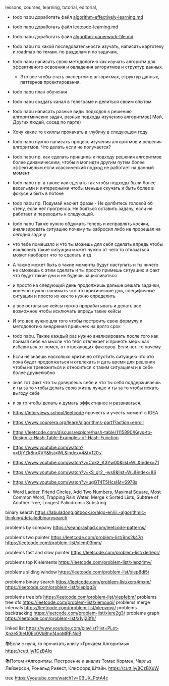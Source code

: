 lessons, courses, learning, tutorial, editorial,

- todo nabu доработать файл [algorithm-effectively-learning.md](algorithm-effectively-learning%2Falgorithm-effectively-learning.md)
- todo nabu доработать файл [leetcode-learning.md](algorithm-learning%2Fleetcode-learning.md)
- todo nabu доработать файл [algorithm-paperwork-file.md](algorithm-paperwork-project%2Falgorithm-paperwork-file.md)

- todo nabu по какой последовательности изучать, написать картотеку и roadmap по темам. по разделам и по задачам,
- todo nabu написать свою методологию как изучать алгоритм для эффективного освоения и овладения алгоритмов и структур данных.
  - Это все чтобы стать экспертом в алгоритмах, структур данных, паттернов проектирования.
- todo nabu план обучения
- todo nabu создать канал в телеграме и делиться своим опытом
- todo nabu написать разные виды подходов к решению алгоритмичских задач, разные подходы изучению алгоритмов( Мой, Других людей, сосед по парте)
- Хочу какие то скиллы прокачать в глубину в следующем году

- todo nabu нужно написать процесс изучения алгоритмов и решения алгоритмов. Что делать если не получается?
- todo nabu пр. как сделать принципы к подходу решения алгоритмов более динамическим, чтобы я мог идти другим путем более эффективным если классический подход не работает на данный момент
- todo nabu пр. а также как сделать так чтобы подходы были более веселыми и интересными чтобы меньше скучать и быть более в фокусе и быть в потоке
- todo nabu пр. Подумай насчет фразы - Не долбитесь головой об стену, если нет прогресса. Не бояться оставить задачу, если не работает и переходить к следующей.

- todo nabu Также нужно обдумать теперь и исправлять косяки, анализировать ситуацию почему ты забросил либо не прорешал на сегодня задачу
- что тебе помешало и что ты можешь для себя сделать впредь чтобы исключить такие ситуации может нужно от чего то отказаться может наоборот что то сделать и тд
- А также может быть в такие моменты будут наступать и ты ничего не сможешь с этим сделать и ты просто примешь ситуацию и факт что будут такие дни и не будешь зацикливаться
- и просто на следующий день продолжишь дальше решать задачки, конечно нужно понимать что это критические дни, специфичные ситуации и просто их как то нужно определить
- а все остальные кейсы нужно прорабатывать и делать все возможное чтобы исключать впредь такие кейсы
- И это все нужно для того чтобы построить свою формулу и методологию внедрения привычек на долго срок


- todo nabu. Также каждый раз нужно анализировать после того как поймал себя на мысли что тебя отвлекает и принять меры как избавиться от помех, от отвекающих факторов. Если нет, то почему
- Если не знаешь насколько критично отпустить ситуацию что это пока будет продолжаться и отвлекать и дать время для решения чтобы не тревожиться и относиться к таким ситуациям и к себе более дружелюбно
- зная тот факт что ты доверяешь себе и что ты себя поддерживаешь и ты за то чтобы делать свою жизнь лучше и ты за то чтобы искать выгоду себе
- и за то чтобы делать и думать эффективнее и развиваться.

- https://interviews.school/leetcode прочесть и учесть момент с IDEA
- https://www.coursera.org/learn/algorithms-part1?action=enroll
- https://leetcode.com/discuss/explore/hash-table/1115890/Keys-to-Design-a-Hash-Table-Examples-of-Hash-Function
- https://www.youtube.com/watch?v=DjYZk8nrXVY&list=WL&index=4&t=120s`
- https://www.youtube.com/watch?v=Cok2_K3Yw00&list=WL&index=71
- https://www.youtube.com/watch?v=kS_gr2_-ws8&list=WL&index=86
- https://www.youtube.com/watch?v=ugGT4T5HcsI&t=6978s

- Word Ladder, Friend Circles, Add Two Numbers, Maximal Square, Most Common Word, Trapping Rain Water, Merge k Sorted Lists, Subtree of Another Tree, Longest Palindromic Substring

binary search https://labuladong.gitbook.io/algo-en/iii.-algorithmic-thinking/detailedbinarysearch

problems by company https://seanprashad.com/leetcode-patterns/

problems two pointer https://leetcode.com/problem-list/9ns2k47r/ https://leetcode.com/problem-list/xlem03mm/

problems fast and slow pointer https://leetcode.com/problem-list/xlerlepr/

problems top K elements https://leetcode.com/problem-list/xlepz4mv/

problems sliding window https://leetcode.com/problem-list/xlep8di5/

problems binary search https://leetcode.com/problem-list/xcrx4mxm/ https://leetcode.com/problem-list/xleplgq3/

problems tree bfs https://leetcode.com/problem-list/xlepfebm/
problems tree dfs https://leetcode.com/problem-list/xlemouqi/
problems merge intervals https://leetcode.com/problem-list/xlepvmyj/
problems backtracking https://leetcode.com/problem-list/xlere2g3/
problems graph https://leetcode.com/problem-list/x1vj23fh/

linked list https://www.youtube.com/playlist?list=PLot-Xpze53leU0Ec0VkBhnf4npMRFiNcB

📚Если с нуля, то прочитать книгу «Грокаем Алгоритмы».
https://cutt.ly/1CzBAIq

📚Потом «Алгоритмы. Построение и анализ Томас Кормен, Чарльз Лейзерсон, Рональд Ривест, Клиффорд Штайн.
https://cutt.ly/8CzBXuW

tree https://youtube.com/watch?v=0BUX_PotA4c


